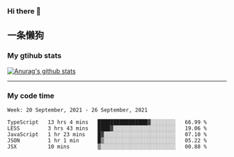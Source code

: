 ### Hi there 👋

## 一条懒狗
<!--
**kiss-me-quickly/kiss-me-quickly** is a ✨ _special_ ✨ repository because its `README.md` (this file) appears on your GitHub profile.

Here are some ideas to get you started:

- 🔭 I’m currently working on ...
- 🌱 I’m currently learning ...
- 👯 I’m looking to collaborate on ...
- 🤔 I’m looking for help with ...
- 💬 Ask me about ...
- 📫 How to reach me: ...
- 😄 Pronouns: ...
- ⚡ Fun fact: ...
-->


### My gtihub stats

[![Anurag's github stats](https://github-readme-stats.vercel.app/api?username=kiss-me-quickly)](https://github.com/anuraghazra/github-readme-stats)

***

### My code time

<!--START_SECTION:waka-->
```text
Week: 20 September, 2021 - 26 September, 2021

TypeScript   13 hrs 4 mins   ████████████████▓░░░░░░░░   66.99 % 
LESS         3 hrs 43 mins   ████▓░░░░░░░░░░░░░░░░░░░░   19.06 % 
JavaScript   1 hr 23 mins    █▓░░░░░░░░░░░░░░░░░░░░░░░   07.10 % 
JSON         1 hr 1 min      █▒░░░░░░░░░░░░░░░░░░░░░░░   05.22 % 
JSX          10 mins         ▒░░░░░░░░░░░░░░░░░░░░░░░░   00.88 % 
```
<!--END_SECTION:waka-->

